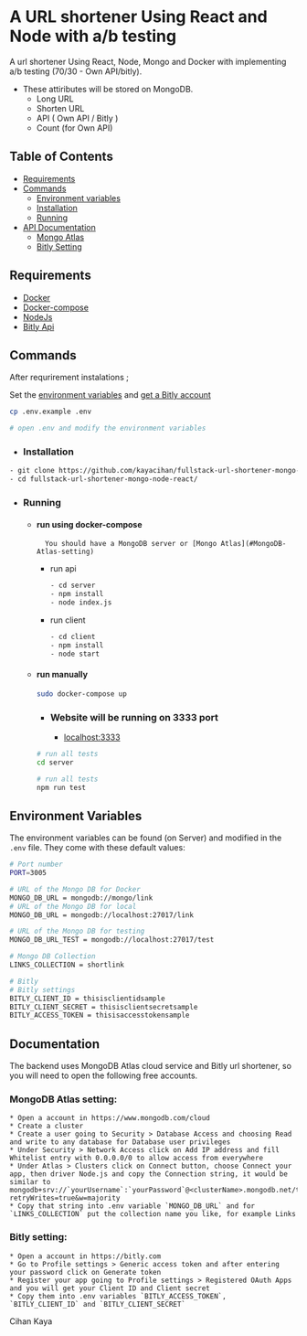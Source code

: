 # A URL shortener Using React and Node with a/b testing
A url shortener Using React, Node, Mongo and Docker with implementing a/b testing (70/30 - Own API/bitly). 
- These attiributes will be stored on MongoDB.
    - Long URL
    - Shorten URL
    - API ( Own API / Bitly )
    - Count (for Own API)

## Table of Contents

- [Requirements](#requirements)
- [Commands](#commands)
    - [ Environment variables](#environment-variables)
    - [ Installation ](#installation)
    - [ Running ](#running)
- [API Documentation](#api-documentation)
    - [Mongo Atlas](#MongoDB-Atlas-setting)
    - [Bitly Setting](#Bitly-setting)



## Requirements
* [Docker](https://docs.docker.com/get-docker/) 
* [Docker-compose](https://docs.docker.com/compose/install/)
* [NodeJs](https://nodejs.org/en/download/)
* [Bitly Api](https://dev.bitly.com/) 
## Commands
After requrirement instalations ;

Set the  [ environment variables](#environment-variables) and   [get a Bitly account](#Bitly-setting)

```bash
cp .env.example .env

# open .env and modify the environment variables 
```

* ### Installation
```bash
- git clone https://github.com/kayacihan/fullstack-url-shortener-mongo-node-react.git
- cd fullstack-url-shortener-mongo-node-react/
```

* ### Running
    - #### run using docker-compose

            You should have a MongoDB server or [Mongo Atlas](#MongoDB-Atlas-setting)

        - run api 

            ```bash
            - cd server
            - npm install
            - node index.js
            ```

        - run client

            ```bash
            - cd client
            - npm install
            - node start 
            ```
    * #### run manually
        ```bash
        sudo docker-compose up 
        ```

        * ### Website will be running on 3333 port

            * [localhost:3333](https://localhost:3333/)


        ```bash
        # run all tests
        cd server

        # run all tests
        npm run test

        ```

## Environment Variables

The environment variables can be found (on Server) and modified in the `.env` file. They come with these default values:

```bash
# Port number
PORT=3005

# URL of the Mongo DB for Docker
MONGO_DB_URL = mongodb://mongo/link
# URL of the Mongo DB for local
MONGO_DB_URL = mongodb://localhost:27017/link

# URL of the Mongo DB for testing
MONGO_DB_URL_TEST = mongodb://localhost:27017/test

# Mongo DB Collection
LINKS_COLLECTION = shortlink

# Bitly
# Bitly settings
BITLY_CLIENT_ID = thisisclientidsample
BITLY_CLIENT_SECRET = thisisclientsecretsample
BITLY_ACCESS_TOKEN = thisisaccesstokensample

```

## Documentation


The backend uses MongoDB Atlas cloud service and Bitly url shortener, so you will need to open the following free accounts.

### MongoDB Atlas setting:
    * Open a account in https://www.mongodb.com/cloud
    * Create a cluster
    * Create a user going to Security > Database Access and choosing Read and write to any database for Database user privileges 
    * Under Security > Network Access click on Add IP address and fill Whitelist entry with 0.0.0.0/0 to allow access from everywhere
    * Under Atlas > Clusters click on Connect button, choose Connect your app, then driver Node.js and copy the Connection string, it would be similar to mongodb+srv://`yourUsername`:`yourPassword`@<clusterName>.mongodb.net/test?retryWrites=true&w=majority
    * Copy that string into .env variable `MONGO_DB_URL` and for `LINKS_COLLECTION` put the collection name you like, for example Links
    
### Bitly setting:
    * Open a account in https://bitly.com
    * Go to Profile settings > Generic access token and after entering your password click on Generate token
    * Register your app going to Profile settings > Registered OAuth Apps and you will get your Client ID and Client secret
    * Copy them into .env variables `BITLY_ACCESS_TOKEN`, `BITLY_CLIENT_ID` and `BITLY_CLIENT_SECRET`
    
Cihan Kaya